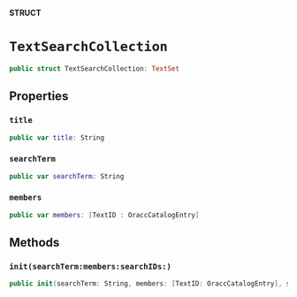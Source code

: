 **STRUCT**

# `TextSearchCollection`

```swift
public struct TextSearchCollection: TextSet
```

## Properties
### `title`

```swift
public var title: String
```

### `searchTerm`

```swift
public var searchTerm: String
```

### `members`

```swift
public var members: [TextID : OraccCatalogEntry]
```

## Methods
### `init(searchTerm:members:searchIDs:)`

```swift
public init(searchTerm: String, members: [TextID: OraccCatalogEntry], searchIDs: [String])
```
